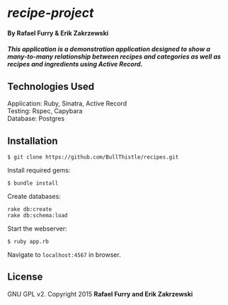 # _recipe-project_

#### By Rafael Furry & Erik Zakrzewski

##### This application is a demonstration application designed to show a many-to-many relationship between recipes and categories as well as recipes and ingredients using Active Record.

## Technologies Used

Application: Ruby, Sinatra, Active Record<br>
Testing: Rspec, Capybara<br>
Database: Postgres

Installation
------------

```
$ git clone https://github.com/BullThistle/recipes.git
```

Install required gems:
```
$ bundle install
```

Create databases:
```
rake db:create
rake db:schema:load
```

Start the webserver:
```
$ ruby app.rb
```

Navigate to `localhost:4567` in browser.

License
-------

GNU GPL v2. Copyright 2015 **Rafael Furry and Erik Zakrzewski**
